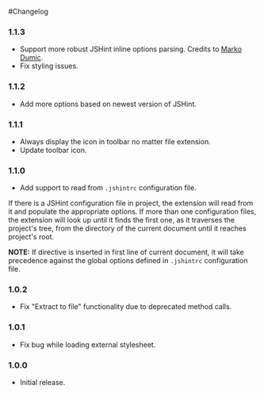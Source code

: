 #Changelog

### 1.1.3
- Support more robust JSHint inline options parsing. Credits to [Marko Dumic](https://github.com/mdumic).
- Fix styling issues.

### 1.1.2
- Add more options based on newest version of JSHint.

### 1.1.1
- Always display the icon in toolbar no matter file extension.
- Update toolbar icon.

### 1.1.0
- Add support to read from <code>.jshintrc</code> configuration file.

If there is a JSHint configuration file in project, the extension will read from it and populate the appropriate options.
If more than one configuration files, the extension will look up until it finds the first one, as it traverses the project's tree, from the directory of the current document until it reaches project's root.

**NOTE:** If directive is inserted in first line of current document, it will take precedence against the global options defined in <code>.jshintrc</code> configuration file.

### 1.0.2
- Fix "Extract to file" functionality due to deprecated method calls.

### 1.0.1
- Fix bug while loading external stylesheet.

### 1.0.0
- Initial release.